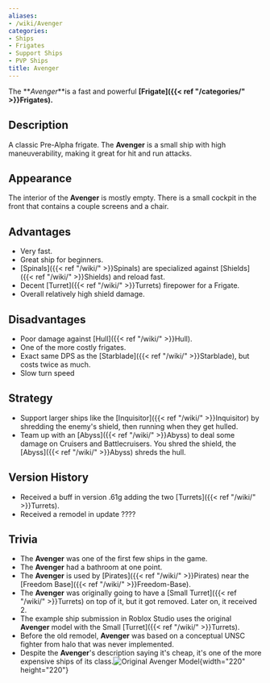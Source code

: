 ```yaml
---
aliases:
- /wiki/Avenger
categories:
- Ships
- Frigates
- Support Ships
- PVP Ships
title: Avenger
---
```


The **_Avenger_**is a fast and powerful **[Frigate]({{< ref "/categories/" >}}Frigates).** 

## Description

A classic Pre-Alpha frigate. The **Avenger** is a small ship with high maneuverability, making it great for hit and run attacks.

## Appearance

The interior of the **Avenger** is mostly empty. There is a small cockpit in the front that contains a couple screens and a chair.

## Advantages

- Very fast.
- Great ship for beginners.
- [Spinals]({{< ref "/wiki/" >}}Spinals) are specialized against [Shields]({{< ref "/wiki/" >}}Shields) and reload fast.
- Decent [Turret]({{< ref "/wiki/" >}}Turrets) firepower for a Frigate.
- Overall relatively high shield damage.

## Disadvantages

- Poor damage against [Hull]({{< ref "/wiki/" >}}Hull).
- One of the more costly frigates.
- Exact same DPS as the [Starblade]({{< ref "/wiki/" >}}Starblade), but costs twice as much.
- Slow turn speed

## Strategy

- Support larger ships like the [Inquisitor]({{< ref "/wiki/" >}}Inquisitor) by shredding the enemy's shield, then running when they get hulled.
- Team up with an [Abyss]({{< ref "/wiki/" >}}Abyss) to deal some damage on Cruisers and Battlecruisers. You shred the shield, the [Abyss]({{< ref "/wiki/" >}}Abyss) shreds the hull.

## Version History 

- Received a buff in version .61g adding the two [Turrets]({{< ref "/wiki/" >}}Turrets).
- Received a remodel in update ????

## Trivia

- The **Avenger** was one of the first few ships in the game.
- The **Avenger** had a bathroom at one point.
- The **Avenger** is used by [Pirates]({{< ref "/wiki/" >}}Pirates) near the [Freedom Base]({{< ref "/wiki/" >}}Freedom-Base).
- The **Avenger** was originally going to have a [Small Turret]({{< ref "/wiki/" >}}Turrets) on top of it, but it got removed. Later on, it received 2.
- The example ship submission in Roblox Studio uses the original **Avenger** model with the Small [Turret]({{< ref "/wiki/" >}}Turrets).
- Before the old remodel, **Avenger** was based on a conceptual UNSC fighter from halo that was never implemented.
- Despite the **Avenger**'s description saying it's cheap, it's one of the more expensive ships of its class.![Original Avenger
Model](Avenger3.png "Original Avenger Model"){width="220" height="220"}